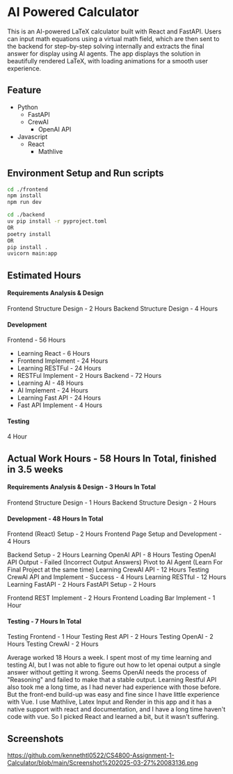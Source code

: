 # AI Powered Calculator
This is an AI-powered LaTeX calculator built with React and FastAPI. Users can input math equations using a virtual math field, which are then sent to the backend for step-by-step solving internally and extracts the final answer for display using AI agents. The app displays the solution in beautifully rendered LaTeX, with loading animations for a smooth user experience.

## Feature
- Python
  - FastAPI
  - CrewAI
    - OpenAI API
- Javascript
    - React
      - Mathlive


## Environment Setup and Run scripts

```sh
cd ./frontend
npm install
npm run dev
```

```sh
cd ./backend
uv pip install -r pyproject.toml
OR
poetry install
OR
pip install .
uvicorn main:app
```

## Estimated Hours
#### Requirements Analysis & Design
Frontend Structure Design - 2 Hours
Backend Structure Design - 4 Hours
#### Development
Frontend - 56 Hours
- Learning React - 6 Hours
- Frontend Implement - 24 Hours
- Learning RESTFul - 24 Hours
- RESTFul Implement - 2 Hours
Backend - 72 Hours
- Learning AI - 48 Hours
- AI Implement - 24 Hours
- Learning Fast API - 24 Hours
- Fast API Implement - 4 Hours
#### Testing
4 Hour

## Actual Work Hours - 58 Hours In Total, finished in 3.5 weeks 
#### Requirements Analysis & Design - 3 Hours In Total
Frontend Structure Design - 1 Hours
Backend Structure Design - 2 Hours

#### Development - 48 Hours In Total
Frontend (React) Setup - 2 Hours
Frontend Page Setup and Development - 4 Hours

Backend Setup - 2 Hours
Learning OpenAI API - 8 Hours
Testing OpenAI API Output - Failed (Incorrect Output Answers)
Pivot to AI Agent (Learn For Final Project at the same time)
Learning CrewAI API - 12 Hours
Testing CrewAI API and Implement - Success - 4 Hours
Learning RESTful - 12 Hours
Learning FastAPI - 2 Hours
FastAPI Setup - 2 Hours

Frontend REST Implement - 2 Hours
Frontend Loading Bar Implement - 1 Hour

#### Testing - 7 Hours In Total
Testing Frontend - 1 Hour
Testing Rest API - 2 Hours
Testing OpenAI - 2 Hours
Testing CrewAI - 2 Hours

Average worked 18 Hours a week. I spent most of my time learning and testing AI, but I was not able to figure out how to let openai output a single answer without getting it wrong. Seems OpenAI needs the process of "Reasoning" and failed to make that a stable output. Learning Restful API also took me a long time, as I had never had experience with those before. But the front-end build-up was easy and fine since I have little experience with Vue. I use Mathlive, Latex Input and Render in this app and it has a native support with react and documentation, and I have a long time haven't code with vue. So I picked React and learned a bit, but it wasn't suffering.

## Screenshots
https://github.com/kennethtl0522/CS4800-Assignment-1-Calculator/blob/main/Screenshot%202025-03-27%20083136.png
